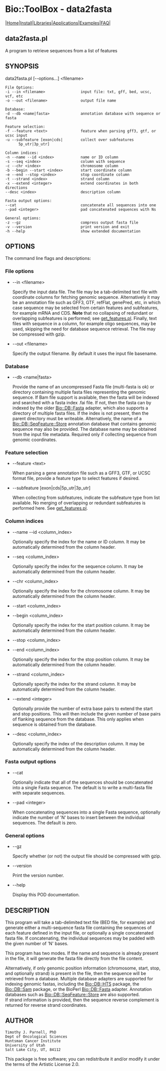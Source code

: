 # Bio::ToolBox - data2fasta

|[Home](ReadMe.md)|[Install](AdvancedInstallation.md)|[Libraries](Libraries.md)|[Applications](Applications.md)|[Examples](Examples.md)|[FAQ](FAQ.md)|

## data2fasta.pl

A program to retrieve sequences from a list of features

## SYNOPSIS

data2fasta.pl \[--options...\] &lt;filename>

    File Options:
    -i --in <filename>                input file: txt, gff, bed, ucsc, vcf, etc
    -o --out <filename>               output file name
    
    Database:
    -d --db <name|fasta>              annotation database with sequence or fasta
    
    Feature selection:
    -f --feature <text>               feature when parsing gff3, gtf, or ucsc input
    -u --subfeature [exon|cds|        collect over subfeatures 
          5p_utr|3p_utr] 
    
    Column indices:
    -n --name --id <index>            name or ID column
    -s --seq <index>                  column with sequence
    -c --chr <index>                  chromosome column
    -b --begin --start <index>        start coordinate column
    -e --end --stop <index>           stop coordinate column
    -t --strand <index>               strand column
    -x --extend <integer>             extend coordinates in both directions
    --desc <index>                    description column
    
    Fasta output options:
    --cat                             concatenate all sequences into one
    --pad <integer>                   pad concatenated sequences with Ns
    
    General options:
    -z --gz                           compress output fasta file
    -v --version                      print version and exit
    -h --help                         show extended documentation

## OPTIONS

The command line flags and descriptions:

### File options

- --in &lt;filename>

    Specify the input data file. The file may be a tab-delimited text file 
    with coordinate columns for fetching genomic sequence. Alternatively it 
    may be an annotation file such as GFF3, GTF, refFlat, genePred, etc, 
    in which case sequence may be selected from certain features and 
    subfeatures, for example mRNA and CDS. **Note** that no collapsing of 
    redundant or overlapping subfeatures is performed; see [get\_features.pl](https://metacpan.org/pod/get_features.pl). 
    Finally, text files with sequence in a column, for example oligo sequences, 
    may be used, skipping the need for database sequence retrieval.
    The file may be compressed with gzip.

- --out &lt;filename>

    Specify the output filename. By default it uses the input file basename.

### Database

- --db &lt;name|fasta>

    Provide the name of an uncompressed Fasta file (multi-fasta is ok) or 
    directory containing multiple fasta files representing the genomic 
    sequence. If Bam file support is available, then the fasta will be 
    indexed and searched with a fasta index .fai file. If not, then the 
    fasta can by indexed by the older [Bio::DB::Fasta](https://metacpan.org/pod/Bio%3A%3ADB%3A%3AFasta) adapter, which 
    also supports a directory of multiple fasta files. If the index is 
    not present, then the parent directory must be writeable.
    Alternatively, the name of a [Bio::DB::SeqFeature::Store](https://metacpan.org/pod/Bio%3A%3ADB%3A%3ASeqFeature%3A%3AStore) 
    annotation database that contains genomic sequence may also be provided. 
    The database name may be obtained from the input file metadata. 
    Required only if collecting sequence from genomic coordinates.

### Feature selection

- --feature &lt;text>

    When parsing a gene annotation file such as a GFF3, GTF, or UCSC format 
    file, provide a feature type to select features if desired.

- --subfeature \[exon|cds|5p\_utr|3p\_utr\]

    When collecting from subfeatures, indicate the subfeature type from 
    list available. No merging of overlapping or redundant subfeatures 
    is performed here. See [get\_features.pl](https://metacpan.org/pod/get_features.pl).

### Column indices

- --name --id &lt;column\_index>

    Optionally specify the index for the name or ID column. It may be 
    automatically determined from the column header.

- --seq &lt;column\_index>

    Optionally specify the index for the sequence column. It may be 
    automatically determined from the column header.

- --chr &lt;column\_index>

    Optionally specify the index for the chromosome column. It may be 
    automatically determined from the column header.

- --start &lt;column\_index>
- --begin &lt;column\_index>

    Optionally specify the index for the start position column. It may be 
    automatically determined from the column header.

- --stop &lt;column\_index>
- --end &lt;column\_index>

    Optionally specify the index for the stop position column. It may be 
    automatically determined from the column header.

- --strand &lt;column\_index>

    Optionally specify the index for the strand column. It may be 
    automatically determined from the column header.

- --extend &lt;integer>

    Optionally provide the number of extra base pairs to extend the start 
    and stop positions. This will then include the given number of base 
    pairs of flanking sequence from the database. This only applies when 
    sequence is obtained from the database.

- --desc &lt;column\_index>

    Optionally specify the index of the description column. It may be 
    automatically determined from the column header.

### Fasta output options

- --cat

    Optionally indicate that all of the sequences should be concatenated 
    into a single Fasta sequence. The default is to write a multi-fasta 
    file with separate sequences.

- --pad &lt;integer>

    When concatenating sequences into a single Fasta sequence, optionally 
    indicate the number of 'N' bases to insert between the individual 
    sequences. The default is zero.

### General options

- --gz

    Specify whether (or not) the output file should be compressed with gzip.

- --version

    Print the version number.

- --help

    Display this POD documentation.

## DESCRIPTION

This program will take a tab-delimited text file (BED file, 
for example) and generate either a multi-sequence fasta file containing the 
sequences of each feature defined in the input file, or optionally a single 
concatenated fasta file. If concatenating, the individual sequences may be 
padded with the given number of 'N' bases. 

This program has two modes. If the name and sequence is already present in 
the file, it will generate the fasta file directly from the file content.

Alternatively, if only genomic position information (chromosome, start, 
stop, and optionally strand) is present in the file, then the sequence will 
be retrieved from a database. Multiple database adapters are supported for 
indexing genomic fastas, including the [Bio::DB::HTS](https://metacpan.org/pod/Bio%3A%3ADB%3A%3AHTS) package, the 
[Bio::DB::Sam](https://metacpan.org/pod/Bio%3A%3ADB%3A%3ASam) package, or the BioPerl [Bio::DB::Fasta](https://metacpan.org/pod/Bio%3A%3ADB%3A%3AFasta) adapter. Annotation 
databases such as [Bio::DB::SeqFeature::Store](https://metacpan.org/pod/Bio%3A%3ADB%3A%3ASeqFeature%3A%3AStore) are also supported.  
If strand information is provided, then the sequence reverse complement 
is returned for reverse strand coordinates.

## AUTHOR

    Timothy J. Parnell, PhD
    Dept of Oncological Sciences
    Huntsman Cancer Institute
    University of Utah
    Salt Lake City, UT, 84112

This package is free software; you can redistribute it and/or modify
it under the terms of the Artistic License 2.0.  
